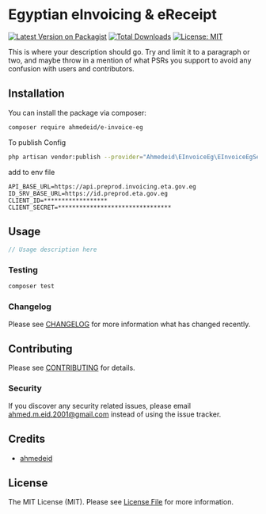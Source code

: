 # Egyptian eInvoicing & eReceipt

[![Latest Version on Packagist](https://img.shields.io/packagist/v/ahmedeid/e-invoice-eg.svg?style=flat-square)](https://packagist.org/packages/ahmedeid/e-invoice-eg)
[![Total Downloads](https://img.shields.io/packagist/dt/ahmedeid/e-invoice-eg.svg?style=flat-square)](https://packagist.org/packages/ahmedeid/e-invoice-eg)
[![License: MIT](https://img.shields.io/badge/License-MIT-yellow.svg)](https://opensource.org/licenses/MIT)

This is where your description should go. Try and limit it to a paragraph or two, and maybe throw in a mention of what PSRs you support to avoid any confusion with users and contributors.

## Installation

You can install the package via composer:

```bash
composer require ahmedeid/e-invoice-eg
```
To publish Config
```bash
php artisan vendor:publish --provider="Ahmedeid\EInvoiceEg\EInvoiceEgServiceProvider" --tag="config"
```
add to env file 
```dotenv
API_BASE_URL=https://api.preprod.invoicing.eta.gov.eg
ID_SRV_BASE_URL=https://id.preprod.eta.gov.eg
CLIENT_ID=******************
CLIENT_SECRET=********************************
```
## Usage

```php
// Usage description here
```

### Testing

```bash
composer test
```

### Changelog

Please see [CHANGELOG](CHANGELOG.md) for more information what has changed recently.

## Contributing

Please see [CONTRIBUTING](CONTRIBUTING.md) for details.

### Security

If you discover any security related issues, please email ahmed.m.eid.2001@gmail.com instead of using the issue tracker.

## Credits

-   [ahmedeid](https://github.com/ahmedeid46)


## License

The MIT License (MIT). Please see [License File](LICENSE.md) for more information.
